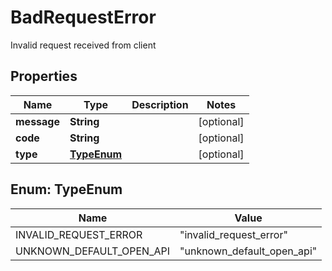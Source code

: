 

# BadRequestError

Invalid request received from client

## Properties

| Name | Type | Description | Notes |
|------------ | ------------- | ------------- | -------------|
|**message** | **String** |  |  [optional] |
|**code** | **String** |  |  [optional] |
|**type** | [**TypeEnum**](#TypeEnum) |  |  [optional] |



## Enum: TypeEnum

| Name | Value |
|---- | -----|
| INVALID_REQUEST_ERROR | &quot;invalid_request_error&quot; |
| UNKNOWN_DEFAULT_OPEN_API | &quot;unknown_default_open_api&quot; |



